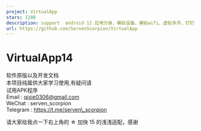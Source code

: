 ```yaml
---
project: VirtualApp
stars: 1288
description: support  android 12 应用分身、模拟设备、模拟wifi、虚拟多开、钉钉打卡、企微打卡、插件开发、XP插件、模拟用户操作、java hook、c++ hook
url: https://github.com/ServenScorpion/VirtualApp
---
```


VirtualApp14
============

软件原版以及开发文档  
本项目纯属供大家学习使用,有疑问请  
试用APK程序  
Email : qixie0306@gmail.com  
WeChat : serven\_scorpion  
Telegram : https://t.me/serven\_scorpion  

请大家给我点一下右上角的 ☆ 加快 15 的浅浅适配，感谢
